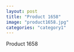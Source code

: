 ```yaml
---
layout: post
title: "Product 1658"
image: "product1658.jpg"
categories: "category1"
---
```

Product 1658
